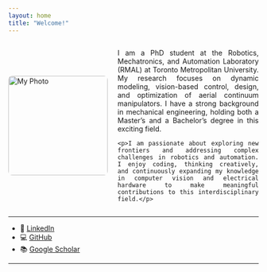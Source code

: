 ```yaml
---
layout: home
title: "Welcome!"
---
```


<div style="display: flex; align-items: center; gap: 20px;">

  <img src="{{ site.baseurl }}/assets/images/Website.jpg" alt="My Photo" width="200" style="border-radius: 8px;">

  <div style="text-align: justify;">
    <p>I am a PhD student at the Robotics, Mechatronics, and Automation Laboratory (RMAL) at Toronto Metropolitan University. My research focuses on dynamic modeling, vision-based control, design, and optimization of aerial continuum manipulators. I have a strong background in mechanical engineering, holding both a Master’s and a Bachelor’s degree in this exciting field.</p>

    <p>I am passionate about exploring new frontiers and addressing complex challenges in robotics and automation. I enjoy coding, thinking creatively, and continuously expanding my knowledge in computer vision and electrical hardware to make meaningful contributions to this interdisciplinary field.</p>
  </div>

</div>

---

- 🔗 [LinkedIn](https://www.linkedin.com/in/niloufar-amiri)
- 💻 [GitHub](https://github.com/NiloufarAmiri)
- 📚 [Google Scholar](https://scholar.google.ca/citations?user=kEDzfXMAAAAJ&hl=en)

---